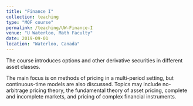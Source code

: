 ```yaml
---
title: "Finance I"
collection: teaching
type: "MQF course"
permalink: /teaching/UW-Finance-I
venue: "U Waterloo, Math Faculty"
date: 2019-09-01
location: "Waterloo, Canada"
---
```


The course introduces options and other derivative securities in different asset classes.

The main focus is on methods of pricing in a multi-period setting, but continuous-time models are also discussed. Topics may include no-arbitrage pricing theory, the fundamental theory of asset pricing, complete and incomplete markets, and pricing of complex financial instruments.
